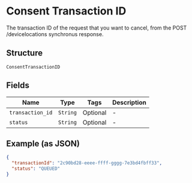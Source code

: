 
# Consent Transaction ID

The transaction ID of the request that you want to cancel, from the POST /devicelocations synchronus response.

## Structure

`ConsentTransactionID`

## Fields

| Name | Type | Tags | Description |
|  --- | --- | --- | --- |
| `transaction_id` | `String` | Optional | - |
| `status` | `String` | Optional | - |

## Example (as JSON)

```json
{
  "transactionId": "2c90bd28-eeee-ffff-gggg-7e3bd4fbff33",
  "status": "QUEUED"
}
```

